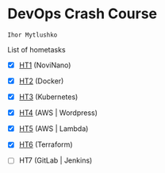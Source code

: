 # DevOps Crash Course
`Ihor Mytlushko`

List of hometasks 
- [x] <a href="https://github.com/cur1osityay/devops-ssit-ht1/tree/main/HT1%20-%20NoviNano">HT1</a> (NoviNano)
- [x] <a href="https://github.com/cur1osityay/devops-ssit-ht1/tree/main/HT2%20-%20DOCKER">HT2</a> (Docker)
- [x] <a href="https://github.com/cur1osityay/devops-ssit-ht1/tree/main/HT3%20-%20Kubernetes">HT3</a> (Kubernetes)
- [x] <a href="https://github.com/cur1osityay/devops-ssit-cc/tree/main/HT4%20-%20AWS%20%7C%20WordPress">HT4</a> (AWS | Wordpress)
- [x] <a href="https://github.com/cur1osityay/devops-ssit-cc/tree/main/HT5%20-%20AWS%20%7C%20Lambda">HT5</a> (AWS | Lambda) 
- [x] <a href="https://github.com/cur1osityay/devops-ssit-cc/tree/main/HT6%20-%20Terraform">HT6</a> (Terraform)
- [ ] HT7 (GitLab | Jenkins)

